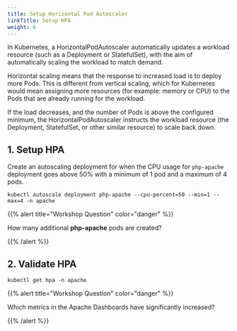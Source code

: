 ```yaml
---
title: Setup Horizontal Pod Autoscaler
linkTitle: Setup HPA
weight: 6
---
```


In Kubernetes, a HorizontalPodAutoscaler automatically updates a workload resource (such as a Deployment or StatefulSet), with the aim of automatically scaling the workload to match demand.

Horizontal scaling means that the response to increased load is to deploy more Pods. This is different from vertical scaling, which for Kubernetes would mean assigning more resources (for example: memory or CPU) to the Pods that are already running for the workload.

If the load decreases, and the number of Pods is above the configured minimum, the HorizontalPodAutoscaler instructs the workload resource (the Deployment, StatefulSet, or other similar resource) to scale back down.

## 1. Setup HPA

Create an autoscaling deployment for when the CPU usage for `php-apache` deployment goes above 50% with a minimum of 1 pod and a maximum of 4 pods.

``` text
kubectl autoscale deployment php-apache --cpu-percent=50 --min=1 --max=4 -n apache
```

{{% alert title="Workshop Question" color="danger" %}}

How many additional **php-apache** pods are created?

{{% /alert %}}

## 2. Validate HPA

``` text
kubectl get hpa -n apache
```

{{% alert title="Workshop Question" color="danger" %}}

Which metrics in the Apache Dashboards have significantly increased?

{{% /alert %}}
